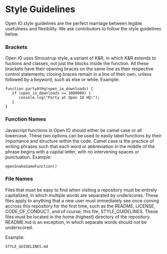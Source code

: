 # Style Guidelines
Open IO style guidelines are the perfect marriage between legible usefulness and flexibility. We ask contributors to follow the style guidelines below.

### Brackets
Open IO uses Stroustrup style, a variant of K&R, in which K&R extends to fuctions and classes, not just the blocks inside the function. All these brackets have their opening braces on the same line as their respective control statements; closing braces remain in a line of their own, unless followed by a keyword, such as else or while.
Example:
```
function partyAtHq(open_io_downloads) {
   if (open_io_downloads >= 1000000) {
      console.log("Party at Open IO HQ!");
   }
}
```

### Function Names  
Javascript functions in Open IO should either be camel case or all lowercase. These two options can be used to easily label functions by their importance and structure within the code. Camel case is the practice of writing phrases such that each word or abbreviation in the middle of the phrase begins with a capital letter, with no intervening spaces or punctuation.
Example:
```
openSnakeGameFunction()
```

### File Names
Files that must be easy to find when visiting a repository must be entirely capitalized, in which multiple words are separated by underscores. These files apply to anything that a new user must immediately see once coming accross this repository for the first time, such as the README, LICENSE, CODE_OF_CONDUCT, and of course, this file, STYLE_GUIDELINES. These files must be located in the home (highest) directory of the repository. README.md is an exception, in which separate words should not be underscored.

Example:
```
STYLE_GUIDELINES.md
```

